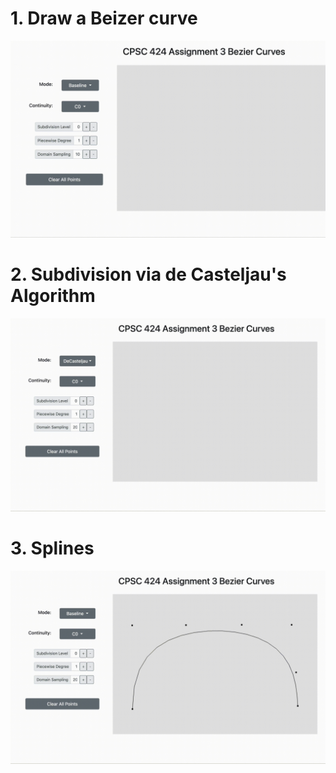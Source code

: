 # 1. Draw a Beizer curve
![bezier](https://github.com/jinhgkim/Bezier-Curve-Generator/blob/master/bezier.gif)

# 2. Subdivision via de Casteljau's Algorithm
![subdivision](https://github.com/jinhgkim/Bezier-Curve-Generator/blob/master/subdivision.gif)

# 3. Splines
![spline](https://github.com/jinhgkim/Bezier-Curve-Generator/blob/master/spline.gif)